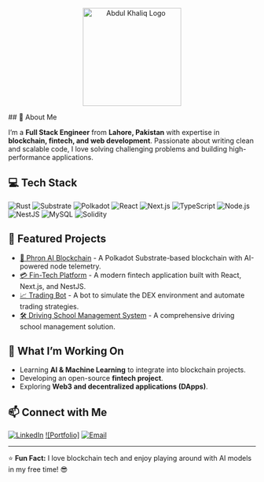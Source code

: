 <p align="center">
  <img src="https://i.ibb.co/9kB7w2mF" alt="Abdul Khaliq Logo" width="200">
</p>
## 🚀 About Me

I’m a **Full Stack Engineer** from **Lahore, Pakistan** with expertise in **blockchain, fintech, and web development**. Passionate about writing clean and scalable code, I love solving challenging problems and building high-performance applications.

## 💻 Tech Stack

![Rust](https://img.shields.io/badge/-Rust-000?&logo=rust)
![Substrate](https://img.shields.io/badge/-Substrate-blue?&logo=substrate)
![Polkadot](https://img.shields.io/badge/-Polkadot-pink?&logo=polkadot)
![React](https://img.shields.io/badge/-React-61DAFB?&logo=react)
![Next.js](https://img.shields.io/badge/-Next.js-black?&logo=next.js)
![TypeScript](https://img.shields.io/badge/-TypeScript-blue?&logo=typescript)
![Node.js](https://img.shields.io/badge/-Node.js-green?&logo=node.js)
![NestJS](https://img.shields.io/badge/-NestJS-red?&logo=nestjs)
![MySQL](https://img.shields.io/badge/-MySQL-orange?&logo=mysql)
![Solidity](https://img.shields.io/badge/-Solidity-black?&logo=solidity)

## 🌟 Featured Projects

- [🔗 Phron AI Blockchain](https://github.com/your-project-link) - A Polkadot Substrate-based blockchain with AI-powered node telemetry.
- [💳 Fin-Tech Platform](https://github.com/your-project-link) - A modern fintech application built with React, Next.js, and NestJS.
- [📈 Trading Bot](https://github.com/your-project-link) - A bot to simulate the DEX environment and automate trading strategies.
- [🛠 Driving School Management System](https://github.com/your-project-link) - A comprehensive driving school management solution.

## 🎯 What I’m Working On

- Learning **AI & Machine Learning** to integrate into blockchain projects.
- Developing an open-source **fintech project**.
- Exploring **Web3 and decentralized applications (DApps)**.

## 📫 Connect with Me

[![LinkedIn](https://img.shields.io/badge/-LinkedIn-blue?style=for-the-badge&logo=linkedin)](https://www.linkedin.com/in/abdulkhaliq92/)
[![Portfolio]](https://twitter.com/your-profile)
[![Email](https://img.shields.io/badge/-Email-red?style=for-the-badge&logo=gmail)](mailto:abdul84415@gmail.com)

---

⭐ **Fun Fact:** I love blockchain tech and enjoy playing around with AI models in my free time! 😎
